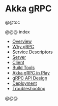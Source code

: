 # Akka gRPC

@@toc

@@@ index

 * [Overview](overview.md)
 * [Why gRPC](whygrpc.md)
 * [Service Descriptors](proto.md)
 * [Server](server/index.md)
 * [Client](client/index.md)
 * [Build Tools](buildtools/index.md)
 * [Akka gRPC in Play](play-framework.md)
 * [gRPC API Design](apidesign.md)
 * [Deployment](deploy.md)
 * [Troubleshooting](troubleshooting.md)

@@@
